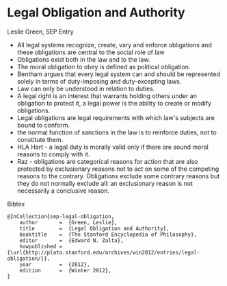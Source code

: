 Legal Obligation and Authority
==============================

Leslie Green, SEP Entry

- All legal systems recognize, create, vary and enforce obligations and these obligations are central to the social role of law
- Obligations exist both in the law and to the law.
- The moral obligation to obey is defined as political obligation.
- Bentham argues that every legal system can and should be represented solely in terms of duty-imposing and duty-excepting laws.
- Law can only be understood in relation to duties.
- A legal right is an interest that warrants holding others under an obligation to protect it, a legal power is the ability to create or modify obligations.
- Legal obligations are legal requirements with which law's subjects are bound to conform.
- the normal function of sanctions in the law is to reinforce duties, not to constitute them.
- HLA Hart - a legal duty is morally valid only if there are sound moral reasons to comply with it.
- Raz - obligations are categorical reasons for action that are also protected by exclusionary reasons not to act on some of the competing reasons to the contrary. Obligations exclude some contrary reasons but they do not normally exclude all: an exclusionary reason is not necessarily a conclusive reason.


Bibtex

	@InCollection{sep-legal-obligation,
		author       =	{Green, Leslie},
		title        =	{Legal Obligation and Authority},
		booktitle    =	{The Stanford Encyclopedia of Philosophy},
		editor       =	{Edward N. Zalta},
		howpublished =	{\url{http://plato.stanford.edu/archives/win2012/entries/legal-obligation/}},
		year         =	{2012},
		edition      =	{Winter 2012},
	}
